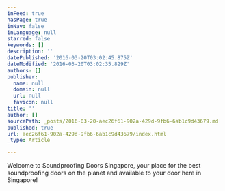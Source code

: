 ```yaml
---
inFeed: true
hasPage: true
inNav: false
inLanguage: null
starred: false
keywords: []
description: ''
datePublished: '2016-03-20T03:02:45.875Z'
dateModified: '2016-03-20T03:02:35.829Z'
authors: []
publisher:
  name: null
  domain: null
  url: null
  favicon: null
title: ''
author: []
sourcePath: _posts/2016-03-20-aec26f61-902a-429d-9fb6-6ab1c9d43679.md
published: true
url: aec26f61-902a-429d-9fb6-6ab1c9d43679/index.html
_type: Article

---
```

Welcome to Soundproofing Doors Singapore, your place for the best soundproofing doors on the planet and available to your door here in Singapore!
